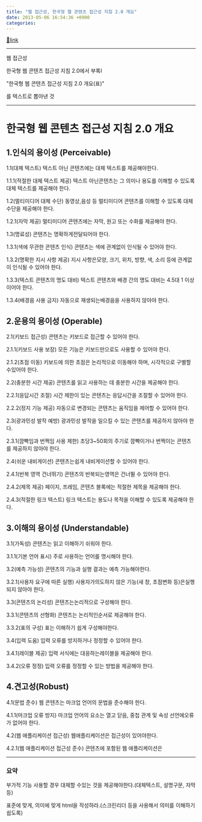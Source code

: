 ```yaml
---
title: "웹 접근성, 한국형 웹 콘텐츠 접근성 지침 2.0 개요"
date: 2013-05-06 16:54:36 +0900
categories: 
---
```

[🔗link](http://www.mins01.com/mh/tech/read/831)
***


웹 접근성

한국형 웹 콘텐츠 접근성 지침 2.0에서 부록I

"한국형 웹 콘텐츠 접근성 지침 2.0 개요(표)"

를 텍스트로 뽑아낸 것

  
  


- - - - - -

  
한국형 웹 콘텐츠 접근성 지침 2.0 개요
=======================

  
1.인식의 용이성 (Perceivable)
-----------------------

1.1(대체 텍스트) 텍스트 아닌 콘텐츠에는 대체 텍스트를 제공해야한다.

1.1.1(적절한 대체 텍스트 제공) 텍스트 아닌콘텐츠는 그 의미나 용도를 이해할 수 있도록 대체 텍스트를 제공해야 한다.

1.2(멀티미디어 대체 수단) 동영상,음성 등 멀티미디어 콘텐츠를 이해할 수 있도록 대체 수단을 제공해야 한다.

1.2.1(자막 제공) 멀티미디어 콘텐츠에는 자막, 원고 또는 수화를 제공해야 한다.

1.3(명료성) 콘텐츠는 명확하게전달되어야 한다.

1.3.1(색에 무관한 콘텐츠 인식) 콘텐츠는 색에 관계없이 인식될 수 있어야 한다.

1.3.2(명확한 지시 사항 제공) 지시 사항은모양, 크기, 위치, 방향, 색, 소리 등에 관계없이 인식될 수 있어야 한다.

1.3.3(텍스트 콘텐츠의 명도 대비) 텍스트 콘텐츠와 배경 간의 명도 대비는 4.5대 1 이상이어야 한다.

1.3.4(배경음 사용 금지) 자동으로 재생되는배경음을 사용하지 않아야 한다.

  
2.운용의 용이성 (Operable)
--------------------

2.1(키보드 접근성) 콘텐츠는 키보드로 접근할 수 있어야 한다.

2.1.1(키보드 사용 보장) 모든 기능은 키보드만으로도 사용할 수 있어야 한다.

2.1.2(초점 이동) 키보드에 의한 초점은 논리적으로 이동해야 하며, 시각적으로 구별할 수있어야 한다.

2.2(충분한 시간 제공) 콘텐츠를 읽고 사용하는 데 충분한 시간을 제공해야 한다.

2.2.1(응답시간 조절) 시간 제한이 있는 콘텐츠는 응답시간을 조절할 수 있어야 한다.

2.2.2(정지 기능 제공) 자동으로 변경되는 콘텐츠는 움직임을 제어할 수 있어야 한다.

2.3(광과민성 발작 예방) 광과민성 발작을 일으킬 수 있는 콘텐츠를 제공하지 않아야 한다.

2.3.1(깜빡임과 번쩍임 사용 제한) 초당3~50회의 주기로 깜빡이거나 번쩍이는 콘텐츠를 제공하지 않아야 한다.

2.4(쉬운 내비게이션) 콘텐츠는쉽게 내비게이션할 수 있어야 한다.

2.4.1(반복 영역 건너뛰기) 콘텐츠의 반복되는영역은 건너뛸 수 있어야 한다.

2.4.2(제목 제공) 페이지, 프레임, 콘텐츠 블록에는 적절한 제목을 제공해야 한다.

2.4.3(적절한 링크 텍스트) 링크 텍스트는 용도나 목적을 이해할 수 있도록 제공해야 한다.

  
3.이해의 용이성 (Understandable)
--------------------------

3.1(가독성) 콘텐츠는 읽고 이해하기 쉬워야 한다.

3.1.1(기본 언어 표시) 주로 사용하는 언어를 명시해야 한다.

3.2(예측 가능성) 콘텐츠의 기능과 실행 결과는 예측 가능해야한다.

3.2.1(사용자 요구에 따른 실행) 사용자가의도하지 않은 기능(새 창, 초점변화 등)은실행되지 않아야 한다.

3.3(콘텐츠의 논리성) 콘텐츠는논리적으로 구성해야 한다.

3.3.1(콘텐츠의 선형화) 콘텐츠는 논리적인순서로 제공해야 한다.

3.3.2(표의 구성) 표는 이해하기 쉽게 구성해야한다.

3.4(입력 도움) 입력 오류를 방지하거나 정정할 수 있어야 한다.

3.4.1(레이블 제공) 입력 서식에는 대응하는레이블을 제공해야 한다.

3.4.2(오류 정정) 입력 오류를 정정할 수 있는 방법을 제공해야 한다.

  
4.견고성(Robust)
-------------

4.1(문법 준수) 웹 콘텐츠는 마크업 언어의 문법을 준수해야 한다.

4.1.1(마크업 오류 방지) 마크업 언어의 요소는 열고 닫음, 중첩 관계 및 속성 선언에오류가 없어야 한다.

4.2(웹 애플리케이션 접근성) 웹애플리케이션은 접근성이 있어야한다.

4.2.1(웹 애플리케이션 접근성 준수) 콘텐츠에 포함된 웹 애플리케이션은

  
- - - - - -

### 요약



부가적 기능 사용할 경우 대체할 수있는 것을 제공해야한다.(대체텍스트, 설명구문, 자막 등)

표준에 맞게, 의미에 맞게 html을 작성하라.(스크린리더 등을 사용해서 의미를 이해하기 쉽도록)


